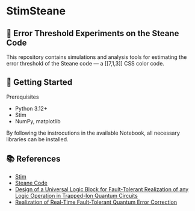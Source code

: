 # StimSteane

## 🧬 Error Threshold Experiments on the Steane Code
This repository contains simulations and analysis tools for estimating the error threshold of the Steane code — a [[7,1,3]] CSS color code.


## 🚀 Getting Started
Prerequisites
- Python 3.12+
- Stim
- NumPy, matplotlib

By following the instrocutions in the available Notebook, all necessary libraries can be installed.


## 📚 References
- [Stim](https://github.com/quantumlib/Stim)
- [Steane Code](https://errorcorrectionzoo.org/c/steane)
- [Design of a Universal Logic Block for Fault-Tolerant Realization of any Logic Operation in Trapped-Ion Quantum Circuits](https://arxiv.org/pdf/1501.02524)
- [Realization of Real-Time Fault-Tolerant Quantum Error Correction](https://journals.aps.org/prx/pdf/10.1103/PhysRevX.11.041058)
